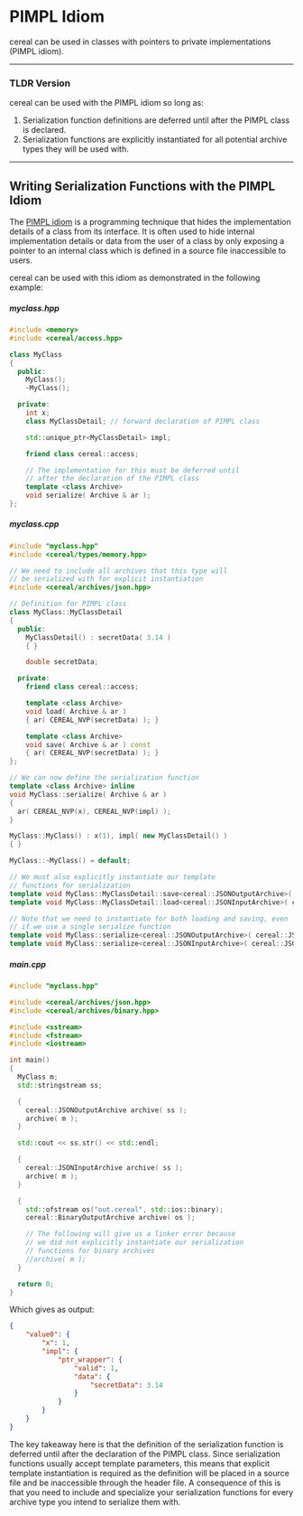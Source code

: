 PIMPL Idiom
============

cereal can be used in classes with pointers to private implementations (PIMPL idiom).

---

### TLDR Version

cereal can be used with the PIMPL idiom so long as:


1. Serialization function definitions are deferred until after the PIMPL class is declared.
2. Serialization functions are explicitly instantiated for all potential archive types they will be used with.

---

## Writing Serialization Functions with the PIMPL Idiom

The [PIMPL idiom](https://en.wikipedia.org/wiki/Opaque_pointer) is a programming technique that hides the
implementation details of a class from its interface. It is often used to hide internal implementation details or data
from the user of a class by only exposing a pointer to an internal class which is defined in a source file inaccessible
to users.

cereal can be used with this idiom as demonstrated in the following example:

##### myclass.hpp
```cpp
#include <memory>
#include <cereal/access.hpp>

class MyClass
{
  public:
    MyClass();
    ~MyClass();

  private:
    int x;
    class MyClassDetail; // forward declaration of PIMPL class

    std::unique_ptr<MyClassDetail> impl;

    friend class cereal::access;

    // The implementation for this must be deferred until
    // after the declaration of the PIMPL class
    template <class Archive>
    void serialize( Archive & ar );
};

```

##### myclass.cpp
```cpp
#include "myclass.hpp"
#include <cereal/types/memory.hpp>

// We need to include all archives that this type will
// be serialized with for explicit instantiation
#include <cereal/archives/json.hpp>

// Definition for PIMPL class
class MyClass::MyClassDetail
{
  public:
    MyClassDetail() : secretData( 3.14 )
    { }

    double secretData;

  private:
    friend class cereal::access;

    template <class Archive>
    void load( Archive & ar )
    { ar( CEREAL_NVP(secretData) ); }

    template <class Archive>
    void save( Archive & ar ) const
    { ar( CEREAL_NVP(secretData) ); }
};

// We can now define the serialization function
template <class Archive> inline
void MyClass::serialize( Archive & ar )
{
  ar( CEREAL_NVP(x), CEREAL_NVP(impl) );
}

MyClass::MyClass() : x(1), impl( new MyClassDetail() )
{ }

MyClass::~MyClass() = default;

// We must also explicitly instantiate our template
// functions for serialization
template void MyClass::MyClassDetail::save<cereal::JSONOutputArchive>( cereal::JSONOutputArchive & ) const;
template void MyClass::MyClassDetail::load<cereal::JSONInputArchive>( cereal::JSONInputArchive & );

// Note that we need to instantiate for both loading and saving, even
// if we use a single serialize function
template void MyClass::serialize<cereal::JSONOutputArchive>( cereal::JSONOutputArchive & );
template void MyClass::serialize<cereal::JSONInputArchive>( cereal::JSONInputArchive & );
```

##### main.cpp
```cpp
#include "myclass.hpp"

#include <cereal/archives/json.hpp>
#include <cereal/archives/binary.hpp>

#include <sstream>
#include <fstream>
#include <iostream>

int main()
{
  MyClass m;
  std::stringstream ss;

  {
    cereal::JSONOutputArchive archive( ss );
    archive( m );
  }

  std::cout << ss.str() << std::endl;

  {
    cereal::JSONInputArchive archive( ss );
    archive( m );
  }

  {
    std::ofstream os("out.cereal", std::ios::binary);
    cereal::BinaryOutputArchive archive( os );

    // The following will give us a linker error because
    // we did not explicitly instantiate our serialization
    // functions for binary archives
    //archive( m );
  }

  return 0;
}
```

Which gives as output:

```json
{
    "value0": {
        "x": 1,
        "impl": {
            "ptr_wrapper": {
                "valid": 1,
                "data": {
                    "secretData": 3.14
                }
            }
        }
    }
}
```

The key takeaway here is that the definition of the serialization function is deferred until after the declaration of
the PIMPL class. Since serialization functions usually accept template parameters, this means that explicit template
instantiation is required as the definition will be placed in a source file and be inaccessible through the header file.
A consequence of this is that you need to include and specialize your serialization functions for every archive type you
intend to serialize them with.
